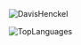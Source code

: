 <p>&nbsp;<img align="center" src="https://github-readme-stats.vercel.app/api?username=DavisHenckel&show_icons=true&locale=en&theme=github_dark&count_private=true&hide=stars" alt="DavisHenckel" /></p>
<p>&nbsp;<img align="center" src="https://github-readme-stats.vercel.app/api/top-langs?username=DavisHenckel" alt="TopLanguages" /></p>

